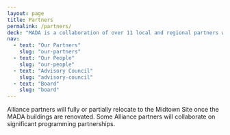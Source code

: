 ```yaml
---
layout: page
title: Partners
permalink: /partners/
deck: "MADA is a collaboration of over 11 local and regional partners with different missions but alignment on the importance of supporting and uplifting Santa Fe’s creative and cultural community."
nav:
  - text: "Our Partners"
    slug: "our-partners"
  - text: "Our People"
    slug: "our-people"
  - text: "Advisory Council"
    slug: "advisory-council"
  - text: "Board"
    slug: "board"
---
```


Alliance partners will fully or partially relocate to the Midtown Site once the MADA buildings are renovated. Some Alliance partners will collaborate on significant programming partnerships.
